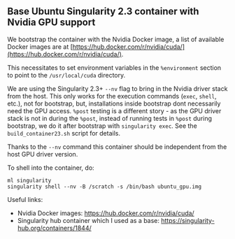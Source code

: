 ## Base Ubuntu Singularity 2.3 container with Nvidia GPU support

We bootstrap the container with the Nvidia Docker image, a list of available Docker images are at [https://hub.docker.com/r/nvidia/cuda/](https://hub.docker.com/r/nvidia/cuda/).

This necessitates to set environment variables in the `%environment` section to point to the `/usr/local/cuda` directory.

We are using the Singularity 2.3+ `--nv` flag to bring in the Nvidia driver stack from the host. This only works for the execution commands (`exec`, `shell`, etc.), not for bootstrap, but, installations inside bootstrap dont necessarily need the GPU access. `%post` testing is a different story - as the GPU driver stack is not in during the `%post`, instead of running tests in `%post` during bootstrap, we do it after bootstrap with `singularity exec`. See the `build_container23.sh` script for details.

Thanks to the `--nv` command this container should be independent from the host GPU driver version.

To shell into the container, do:
```
ml singularity
singularity shell --nv -B /scratch -s /bin/bash ubuntu_gpu.img 
```

Useful links:
- Nvidia Docker images: https://hub.docker.com/r/nvidia/cuda/
- Singularity hub container which I used as a base: https://singularity-hub.org/containers/1844/

